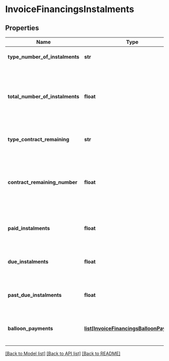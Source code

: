 # InvoiceFinancingsInstalments

## Properties
Name | Type | Description | Notes
------------ | ------------- | ------------- | -------------
**type_number_of_instalments** | **str** | Tipo de prazo total do contrato referente à modalidade de crédito informada. | 
**total_number_of_instalments** | **float** | Prazo Total segundo o tipo (dia, semana, mês, ano) referente à Modalidade de Crédito informada.  [Restrição] Obrigatoriamente deve ser preenchido caso o typeNumberOfInstalments seja diferente de SEM_PRAZO_TOTAL.  | [optional] 
**type_contract_remaining** | **str** | Tipo de prazo remanescente do contrato referente à modalidade de crédito informada.  | 
**contract_remaining_number** | **float** | Prazo Remanescente segundo o tipo (dia, semana, mês, ano) referente à Modalidade de Crédito informada.  [Restrição] Obrigatoriamente deve ser preenchido caso o typeNumberOfInstalments seja diferente de SEM_PRAZO_REMANESCENTE.  | [optional] 
**paid_instalments** | **float** | Quantidade de prestações pagas. (No caso de modalidades que não possuam parcelas, o número de prestações é igual a zero) | 
**due_instalments** | **float** | Quantidade de prestações a vencer.(No caso de modalidades que não possuam parcelas, o número de prestações é igual a zero) | 
**past_due_instalments** | **float** | Quantidade de prestações vencidas. (No caso de modalidades que não possuam parcelas, o número de prestações é igual a zero) | 
**balloon_payments** | [**list[InvoiceFinancingsBalloonPayment]**](InvoiceFinancingsBalloonPayment.md) | Lista que traz as datas de vencimento e valor das parcelas não regulares do contrato da modalidade de crédito consultada | [optional] 

[[Back to Model list]](../README.md#documentation-for-models) [[Back to API list]](../README.md#documentation-for-api-endpoints) [[Back to README]](../README.md)

